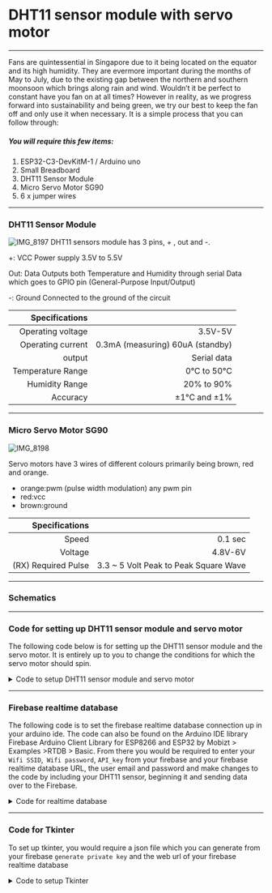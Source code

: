 # DHT11 sensor module with servo motor

----




Fans are quintessential in Singapore due to it being located on the equator and its high humidity. They are evermore important during the months of May to July, due to the existing gap between the northern and southern moonsoon which brings along rain and wind. Wouldn’t it be perfect to constant have you fan on at all times? However in reality, as we progress forward into sustainability and being green, we try our best to keep the fan off and only use it when necessary. It is a simple process that you can follow through:


##### You will require this few items: 
1. ESP32-C3-DevKitM-1 / Arduino uno 
2. Small Breadboard
3. DHT11 Sensor Module
4. Micro Servo Motor SG90
5. 6 x jumper wires

----
### DHT11 Sensor Module
![IMG_8197](https://github.com/j0ellim/j0ellim.github.io/assets/118902010/04d0b8ce-5046-4ee7-9515-dc1dab963867)
DHT11 sensors module has 3 pins, + , out and -. 

+: VCC Power supply 3.5V to 5.5V

Out: Data Outputs both Temperature and Humidity through serial Data which goes to GPIO pin (General-Purpose Input/Output)

-: Ground Connected to the ground of the circuit


| Specifications         |                                  |
| ----------------------:| --------------------------------:|
| Operating voltage      | 3.5V-5V                          |
| Operating current      | 0.3mA (measuring) 60uA (standby) |
| output                 | Serial data                      |
|Temperature Range       | 0°C to 50°C                      |
|Humidity Range          | 20% to 90%                       |
|Accuracy                | ±1°C and ±1%                     |


---
### Micro Servo Motor SG90 

![IMG_8198](https://github.com/j0ellim/j0ellim.github.io/assets/118902010/678bb489-0158-45df-8a04-57dd6b5ab019)

Servo motors have 3 wires of different colours primarily being brown, red and orange. 
-  orange:pwm (pulse width modulation) any pwm pin
-  red:vcc
-  brown:ground

  
| Specifications         |                                       |
| ----------------------:| -------------------------------------:|
| Speed                  | 0.1 sec                               |
| Voltage                | 4.8V-6V                               |
|(RX) Required Pulse     | 3.3 ~ 5 Volt Peak to Peak Square Wave |


----
### Schematics 


---
### Code for setting up DHT11 sensor module and servo motor

The following code below is for setting up the DHT11 sensor module and the servo motor. It is entirely up to you to change the conditions for which the servo motor should spin. 


<details>

<summary>Code to setup DHT11 sensor module and servo motor</summary>


```

#include <DHT.h>
#include <Servo.h>

DHT dht(4,DHT11);

Servo myservo= Servo();  // Create servo object

// twelve servo objects can be created on most boards

//int pos = 0;    // variable to store the servo position

void setup() {
  // put your setup code here, to run once:
  dht.begin();
  //delay(2000);
 
  myservo.attach(2); // Attach the servo to pin 2
  Serial.begin(115200);
}

void loop() {
  // put your main code here, to run repeatedly:
  float temp = dht.readTemperature();
  float humidity = dht.readHumidity();
  Serial.print("Temp: ");
  Serial.print(temp);
  Serial.print("C");
  Serial.println("--------");
  Serial.print("Humidity: ");
  Serial.print(humidity);
  Serial.print("%");
  Serial.print("--------");
  //delay(2000);

  if (temp > 27) { 
    for (int pos = 0; pos <= 360; pos++) {  // go from 0-180 degrees
    myservo.write(2, pos);        // set the servo position (degrees)
    delay(1);
  }
  for (int pos = 360; pos >= 0; pos--) {  // go from 180-0 degrees
    myservo.write(2, pos);        // set the servo position (degrees)
    delay(1);
  }

  } else if (humidity > 70) { 
    for (int pos = 0; pos <= 180; pos++) {  // go from 0-180 degrees
    myservo.write(2, pos);        // set the servo position (degrees)
    delay(1);
  }
  for (int pos = 180; pos >= 0; pos--) {  // go from 180-0 degrees
    myservo.write(2, pos);        // set the servo position (degrees)
    delay(15);
  }
  } 
}



```

</details>



---
### Firebase realtime database
The following code is to set the firebase realtime database connection up in your arduino ide. The code can also be found on the Arduino IDE library Firebase Arduino Client Library for ESP8266 and ESP32 by Mobizt > Examples >RTDB > Basic. From there you would be required to enter your `Wifi SSID`,` Wifi password`, `API_key` from your firebase and your firebase realtime database URL, the user email and password and make changes to the code by including your DHT11 sensor, beginning it and sending data over to the Firebase. 


<details>

<summary>Code for realtime database</summary>



```

/**
 * Created by K. Suwatchai (Mobizt)
 *
 * Email: k_suwatchai@hotmail.com
 *
 * Github: https://github.com/mobizt/Firebase-ESP-Client
 *
 * Copyright (c) 2023 mobizt
 *
 */
#include <DHT.h>   //INCLUDE THIS IN 
DHT dht(4,DHT11);  //INCLUDE THIS IN
#include <Arduino.h>
#if defined(ESP32) 
#include <WiFi.h>
#elif defined(ESP8266)
#include <ESP8266WiFi.h>
#elif __has_include(<WiFiNINA.h>)
#include <WiFiNINA.h>
#elif __has_include(<WiFi101.h>)
#include <WiFi101.h>
#elif __has_include(<WiFiS3.h>)
#include <WiFiS3.h>
#endif

#include <Firebase_ESP_Client.h>

// Provide the token generation process info.
#include <addons/TokenHelper.h>

// Provide the RTDB payload printing info and other helper functions.
#include <addons/RTDBHelper.h>

/* 1. Define the WiFi credentials */
#define WIFI_SSID "iPhone(94)"      //INCLUDE THIS IN
#define WIFI_PASSWORD "123456789"   //INCLUDE THIS IN 

// For the following credentials, see examples/Authentications/SignInAsUser/EmailPassword/EmailPassword.ino

/* 2. Define the API Key */
#define API_KEY "AIzaSyCpHSGfwuQlPu-WoYjzk2mBud9DhJIfmko"  //INCLUDE THIS IN

/* 3. Define the RTDB URL */
#define DATABASE_URL "https://fir-assignment-f9ad1-default-rtdb.asia-southeast1.firebasedatabase.app" //INCLUDE THIS IN BUT REMOVE THE LAST / 

/* 4. Define the user Email and password that alreadey registerd or added in your project */
#define USER_EMAIL "limjoel25@gmail.com"      //INCLUDE THIS IN 
#define USER_PASSWORD "Home2545"              //INCLUDE THIS IN 

// Define Firebase Data object
FirebaseData fbdo;

FirebaseAuth auth;
FirebaseConfig config;

unsigned long sendDataPrevMillis = 0;

unsigned long count = 0;

#if defined(ARDUINO_RASPBERRY_PI_PICO_W)
WiFiMulti multi;
#endif

void setup()
{

  Serial.begin(115200);
  dht.begin();                         //INCLUDE THIS IN 
#if defined(ARDUINO_RASPBERRY_PI_PICO_W)
  multi.addAP(WIFI_SSID, WIFI_PASSWORD);
  multi.run();
#else
  WiFi.begin(WIFI_SSID, WIFI_PASSWORD);
#endif

  Serial.print("Connecting to Wi-Fi");
  unsigned long ms = millis();
  while (WiFi.status() != WL_CONNECTED)
  {
    Serial.print(".");
    delay(300);
#if defined(ARDUINO_RASPBERRY_PI_PICO_W)
    if (millis() - ms > 10000)
      break;
#endif
  }
  Serial.println();
  Serial.print("Connected with IP: ");
  Serial.println(WiFi.localIP());
  Serial.println();

  Serial.printf("Firebase Client v%s\n\n", FIREBASE_CLIENT_VERSION);

  /* Assign the api key (required) */
  config.api_key = API_KEY;

  /* Assign the user sign in credentials */
  auth.user.email = USER_EMAIL;
  auth.user.password = USER_PASSWORD;

  /* Assign the RTDB URL (required) */
  config.database_url = DATABASE_URL;

  /* Assign the callback function for the long running token generation task */
  config.token_status_callback = tokenStatusCallback; // see addons/TokenHelper.h

  // Or use legacy authenticate method
  // config.database_url = DATABASE_URL;
  // config.signer.tokens.legacy_token = "<database secret>";

  // To connect without auth in Test Mode, see Authentications/TestMode/TestMode.ino

  //////////////////////////////////////////////////////////////////////////////////////////////
  // Please make sure the device free Heap is not lower than 80 k for ESP32 and 10 k for ESP8266,
  // otherwise the SSL connection will fail.
  //////////////////////////////////////////////////////////////////////////////////////////////

  // Comment or pass false value when WiFi reconnection will control by your code or third party library e.g. WiFiManager
  Firebase.reconnectNetwork(true);

  // Since v4.4.x, BearSSL engine was used, the SSL buffer need to be set.
  // Large data transmission may require larger RX buffer, otherwise connection issue or data read time out can be occurred.
  fbdo.setBSSLBufferSize(4096 /* Rx buffer size in bytes from 512 - 16384 */, 1024 /* Tx buffer size in bytes from 512 - 16384 */);

  // Limit the size of response payload to be collected in FirebaseData
  fbdo.setResponseSize(2048);

  Firebase.begin(&config, &auth);

  // The WiFi credentials are required for Pico W
  // due to it does not have reconnect feature.
#if defined(ARDUINO_RASPBERRY_PI_PICO_W)
  config.wifi.clearAP();
  config.wifi.addAP(WIFI_SSID, WIFI_PASSWORD);
#endif

  Firebase.setDoubleDigits(5);

  config.timeout.serverResponse = 10 * 1000;

  // You can use TCP KeepAlive in FirebaseData object and tracking the server connection status, please read this for detail.
  // https://github.com/mobizt/Firebase-ESP-Client#about-firebasedata-object
  // fbdo.keepAlive(5, 5, 1);

  /** Timeout options.

  //Network reconnect timeout (interval) in ms (10 sec - 5 min) when network or WiFi disconnected.
  config.timeout.networkReconnect = 10 * 1000;

  //Socket connection and SSL handshake timeout in ms (1 sec - 1 min).
  config.timeout.socketConnection = 10 * 1000;

  //Server response read timeout in ms (1 sec - 1 min).
  config.timeout.serverResponse = 10 * 1000;

  //RTDB Stream keep-alive timeout in ms (20 sec - 2 min) when no server's keep-alive event data received.
  config.timeout.rtdbKeepAlive = 45 * 1000;

  //RTDB Stream reconnect timeout (interval) in ms (1 sec - 1 min) when RTDB Stream closed and want to resume.
  config.timeout.rtdbStreamReconnect = 1 * 1000;

  //RTDB Stream error notification timeout (interval) in ms (3 sec - 30 sec). It determines how often the readStream
  //will return false (error) when it called repeatedly in loop.
  config.timeout.rtdbStreamError = 3 * 1000;

  Note:
  The function that starting the new TCP session i.e. first time server connection or previous session was closed, the function won't exit until the
  time of config.timeout.socketConnection.

  You can also set the TCP data sending retry with
  config.tcp_data_sending_retry = 1;

  */
}

void loop()
{

  // Firebase.ready() should be called repeatedly to handle authentication tasks.

  if (Firebase.ready() && (millis() - sendDataPrevMillis > 15000 || sendDataPrevMillis == 0))
  {
    sendDataPrevMillis = millis();

    float temp = dht.readTemperature();          //CODE TO READ THE TEMP 
    float humidity = dht.readHumidity();         //CODE TO READ THE HUMIDITY
    
    // CODE TO SET TEMPERATURE IN FIREBASE
    Serial.printf("Set temperature... %s\n", Firebase.RTDB.setString(&fbdo, F("/Weather/temperature"), String(temp)) ? "ok" : fbdo.errorReason().c_str());                  

    // CODE TO GET THE TEMPERATURE FROM FIREBASE AND PRINT IT 
    Serial.printf("Get temperature... %s\n", Firebase.RTDB.getString(&fbdo, F("/Weather/temperature")) ? fbdo.to<const char *>() : fbdo.errorReason().c_str());

    // CODE TO SET THE HUMIDITY IN FIREBASE 
    Serial.printf("Set humidity... %s\n", Firebase.RTDB.setString(&fbdo, F("/Weather/humidity"), String(humidity)) ? "ok" : fbdo.errorReason().c_str());

    // CODE TO GET THE HUMIDITY FROM FIREBASE AND PRINT IT 
    Serial.printf("Get humidity... %s\n", Firebase.RTDB.getString(&fbdo, F("/Weather/humidity")) ? fbdo.to<const char *>() : fbdo.errorReason().c_str());
    
    Serial.println();

    // For generic set/get functions.

    // For generic set, use Firebase.RTDB.set(&fbdo, <path>, <any variable or value>)

    // For generic get, use Firebase.RTDB.get(&fbdo, <path>).
    // And check its type with fbdo.dataType() or fbdo.dataTypeEnum() and
    // cast the value from it e.g. fbdo.to<int>(), fbdo.to<std::string>().

    // The function, fbdo.dataType() returns types String e.g. string, boolean,
    // int, float, double, json, array, blob, file and null.

    // The function, fbdo.dataTypeEnum() returns type enum (number) e.g. firebase_rtdb_data_type_null (1),
    // firebase_rtdb_data_type_integer, firebase_rtdb_data_type_float, firebase_rtdb_data_type_double,
    // firebase_rtdb_data_type_boolean, firebase_rtdb_data_type_string, firebase_rtdb_data_type_json,
    // firebase_rtdb_data_type_array, firebase_rtdb_data_type_blob, and firebase_rtdb_data_type_file (10)

    count++;
  }
}

/** NOTE:
 * When you trying to get boolean, integer and floating point number using getXXX from string, json
 * and array that stored on the database, the value will not set (unchanged) in the
 * FirebaseData object because of the request and data response type are mismatched.
 *
 * There is no error reported in this case, until you set this option to true
 * config.rtdb.data_type_stricted = true;
 *
 * In the case of unknown type of data to be retrieved, please use generic get function and cast its value to desired type like this
 *
 * Firebase.RTDB.get(&fbdo, "/path/to/node");
 *
 * float value = fbdo.to<float>();
 * String str = fbdo.to<String>();
 *
 */

/// PLEASE AVOID THIS ////

// Please avoid the following inappropriate and inefficient use cases
/**
 *
 * 1. Call get repeatedly inside the loop without the appropriate timing for execution provided e.g. millis() or conditional checking,
 * where delay should be avoided.
 *
 * Everytime get was called, the request header need to be sent to server which its size depends on the authentication method used,
 * and costs your data usage.
 *
 * Please use stream function instead for this use case.
 *
 * 2. Using the single FirebaseData object to call different type functions as above example without the appropriate
 * timing for execution provided in the loop i.e., repeatedly switching call between get and set functions.
 *
 * In addition to costs the data usage, the delay will be involved as the session needs to be closed and opened too often
 * due to the HTTP method (GET, PUT, POST, PATCH and DELETE) was changed in the incoming request.
 *
 *
 * Please reduce the use of swithing calls by store the multiple values to the JSON object and store it once on the database.
 *
 * Or calling continuously "set" or "setAsync" functions without "get" called in between, and calling get continuously without set
 * called in between.
 *
 * If you needed to call arbitrary "get" and "set" based on condition or event, use another FirebaseData object to avoid the session
 * closing and reopening.
 *
 * 3. Use of delay or hidden delay or blocking operation to wait for hardware ready in the third party sensor libraries, together with stream functions e.g. Firebase.RTDB.readStream and fbdo.streamAvailable in the loop.
 *
 * Please use non-blocking mode of sensor libraries (if available) or use millis instead of delay in your code.
 *
 * 4. Blocking the token generation process.
 *
 * Let the authentication token generation to run without blocking, the following code MUST BE AVOIDED.
 *
 * while (!Firebase.ready()) <---- Don't do this in while loop
 * {
 *     delay(1000);
 * }
 *
 */




```

</details>


---
### Code for Tkinter

To set up tkinter, you would require a json file which you can generate from your firebase ` generate private key ` and the web url of your firebase realtime database 


<details>

<summary>Code to setup Tkinter</summary>


```

import firebase_admin
from firebase_admin import credentials
from firebase_admin import auth
from firebase_admin import db

import tkinter as tk

cred=credentials.Certificate('fir-assignment-f9ad1-firebase-adminsdk-mouap-d01763678e.json')

firebase_admin.initialize_app(cred,
    {
        'databaseURL':'https://fir-assignment-f9ad1-default-rtdb.asia-southeast1.firebasedatabase.app'
    }
)

ref = db.reference('/Weather')
ref_temperature = db.reference('/Weather/temperature')
ref_humidity = db.reference('/Weather/humidity')



print(ref_temperature.get())
print(ref_humidity.get())


#create a window
window = tk.Tk()
window.title("Weather")
 

label = tk.Label(window)

label_temperature = tk.Label(window, text="Temperature: Loading...")
label_temperature.pack()

label_humidity = tk.Label(window, text="Humidity: Loading...")
label_humidity.pack()

# Function to update temperature and humidity labels from Firebase
def update_from_firebase():
    temperature = ref_temperature.get()
    humidity = ref_humidity.get()
    
    # Update the labels with the latest values
    label_temperature.config(text=f"Temperature: {temperature}°C")
    label_humidity.config(text=f"Humidity: {humidity}%")
    
    # Schedule the function to run again after 1000 milliseconds (1 second)
    window.after(1000, update_from_firebase)

# Start the update loop
update_from_firebase()



window.mainloop()



```

</details>



















